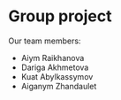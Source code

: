# Group project
Our team members:
- Aiym Raikhanova
- Dariga Akhmetova 
- Kuat Abylkassymov
- Aiganym Zhandaulet

